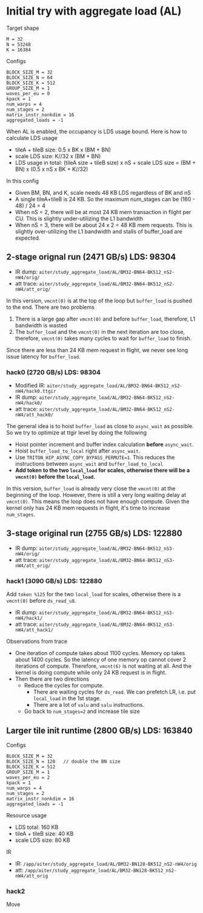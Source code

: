 # Initial try with aggregate load (AL)

Target shape
```
M = 32
N = 53248
K = 16384
```

Configs
```
BLOCK_SIZE_M = 32
BLOCK_SIZE_N = 64
BLOCK_SIZE_K = 512
GROUP_SIZE_M = 1
waves_per_eu = 0
kpack = 1
num_warps = 4
num_stages = 2
matrix_instr_nonkdim = 16
aggregated_loads = -1
```

When AL is enabled, the occupancy is LDS usage bound.
Here is how to calculate LDS usage
- tileA + tileB size: 0.5 x BK x (BM + BN)
- scale LDS size: K//32 x (BM + BN)
- LDS usage in total: (tileA size + tileB size) x nS + scale LDS size = (BM + BN) x (0.5 x nS x BK + K//32)

In this config
- Given BM, BN, and K, scale needs 48 KB LDS regardless of BK and nS
- A single tileA+tileB is 24 KB. So the maximum num_stages can be (160 - 48) / 24 = 4
- When nS = 2, there will be at most 24 KB mem transaction in flight per CU.
  This is slightly under-utilizing the L1 bandwidth
- When nS = 3, there will be about 24 x 2 = 48 KB mem requests.
  This is slightly over-utilizing the L1 bandwidth and stalls of buffer_load are expected.

## 2-stage orignal run (2471 GB/s) LDS: 98304

- IR dump: `aiter/study_aggregate_load/AL/BM32-BN64-BK512_nS2-nW4/orig/`
- att trace: `aiter/study_aggregate_load/AL/BM32-BN64-BK512_nS2-nW4/att_orig/`

In this version, `vmcnt(0)` is at the top of the loop but `buffer_load` is pushed to the end.
There are two problems
1. There is a large gap after `vmcnt(0)` and before `buffer_load`, therefore, L1 bandwidth is wasted
2. The `buffer_load` and the `vmcnt(0)` in the next iteration are too close, therefore, `vmcnt(0)`
   takes many cycles to wait for `buffer_load` to finish.
   
Since there are less than 24 KB mem request in flight, we never see long issue latency for `buffer_load`.

### hack0 (2720 GB/s) LDS: 98304

- Modified IR: `aiter/study_aggregate_load/AL/BM32-BN64-BK512_nS2-nW4/hack0.ttgir`
- IR dump: `aiter/study_aggregate_load/AL/BM32-BN64-BK512_nS2-nW4/hack0/`
- att trace: `aiter/study_aggregate_load/AL/BM32-BN64-BK512_nS2-nW4/att_hack0/`

The general idea is to hoist `buffer_load` as close to `async_wait` as possible.
So we try to optimize at ttgir level by doing the following
- Hoist pointer increment and buffer index calculation **before** `async_wait`.
- Hoist `buffer_load_to_local` right after `async_wait`.
- Use `TRITON_HIP_ASYNC_COPY_BYPASS_PERMUTE=1`. This reduces the instructions between
  `async_wait` and `buffer_load_to_local`
- **Add token to the two `local_load` for scales, otherwise there will be a `vmcnt(0)` before the `local_load`.**

In this version, `buffer_load` is already very close the `vmcnt(0)` at the beginning of the loop.
However, there is still a very long waiting delay at `vmcnt(0)`. This means the loop does not have
enough compute. Given the kernel only has 24 KB mem requests in flight, it's time to increase
`num_stages`.


## 3-stage original run (2755 GB/s) LDS: 122880

- IR dump: `aiter/study_aggregate_load/AL/BM32-BN64-BK512_nS3-nW4/orig/`
- att trace: `aiter/study_aggregate_load/AL/BM32-BN64-BK512_nS3-nW4/att_orig/`

### hack1 (3090 GB/s) LDS: 122880

Add `token %125` for the two `local_load` for scales, otherwise there is a
`vmcnt(0)` before `ds_read_u8`.

- IR dump: `aiter/study_aggregate_load/AL/BM32-BN64-BK512_nS3-nW4/hack1/`
- att trace: `aiter/study_aggregate_load/AL/BM32-BN64-BK512_nS3-nW4/att_hack1/`

Observations from trace
- One iteration of compute takes about 1100 cycles. Memory op takes about 1400 cycles.
  So the latency of one memory op cannot cover 2 iterations of compute.
  Therefore, `vmcnt(6)` is not waiting at all. And the kernel is doing compute while
  only 24 KB request is in flight.
- Then there are two directions
  - Reduce the cycles for compute.
    - There are waiting cycles for `ds_read`. We can prefetch LR, i.e.
      put `local_load` in the 1st stage.
    - There are a lot of `valu` and `salu` instructions. 
  - Go back to `num_stages=2` and increase tile size

## Larger tile init runtime (2800 GB/s)  LDS: 163840

Configs
```
BLOCK_SIZE_M = 32
BLOCK_SIZE_N = 128   // double the BN size
BLOCK_SIZE_K = 512
GROUP_SIZE_M = 1
waves_per_eu = 2
kpack = 1
num_warps = 4
num_stages = 2
matrix_instr_nonkdim = 16
aggregated_loads = -1
```

Resource usage
- LDS total: 160 KB
- tileA + tileB size: 40 KB
- scale LDS size: 80 KB

IR
- IR: `/app/aiter/study_aggregate_load/AL/BM32-BN128-BK512_nS2-nW4/orig`
- att: `/app/aiter/study_aggregate_load/AL/BM32-BN128-BK512_nS2-nW4/att_orig`

### hack2

Move 
